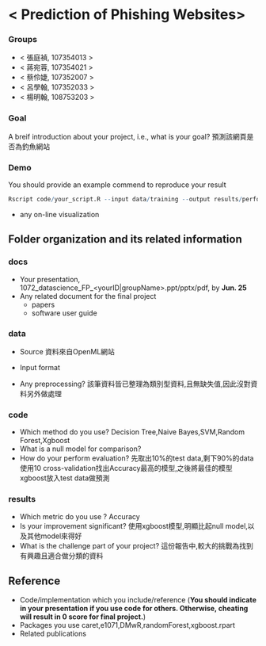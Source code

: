# < Prediction of Phishing Websites>

### Groups
* < 張庭禎, 107354013 >
* < 蔣宛蓉, 107354021 >
* < 蔡伶婕, 107352007 >
* < 呂學翰, 107352033 >
* < 楊明翰, 108753203 >

### Goal
A breif introduction about your project, i.e., what is your goal?
預測該網頁是否為釣魚網站

### Demo 
You should provide an example commend to reproduce your result
```R
Rscript code/your_script.R --input data/training --output results/performance.tsv
```
* any on-line visualization

## Folder organization and its related information

### docs
* Your presentation, 1072_datascience_FP_<yourID|groupName>.ppt/pptx/pdf, by **Jun. 25**
* Any related document for the final project
  * papers
  * software user guide

### data

* Source
資料來自OpenML網站
* Input format

* Any preprocessing?
該筆資料皆已整理為類別型資料,且無缺失值,因此沒對資料另外做處理

### code

* Which method do you use?
Decision Tree,Naive Bayes,SVM,Random Forest,Xgboost
* What is a null model for comparison?
* How do your perform evaluation?
先取出10%的test data,剩下90%的data使用10 cross-validation找出Accuracy最高的模型,之後將最佳的模型xgboost放入test data做預測
### results

* Which metric do you use ?
Accuracy
* Is your improvement significant?
使用xgboost模型,明顯比起null model,以及其他model來得好
* What is the challenge part of your project?
這份報告中,較大的挑戰為找到有興趣且適合做分類的資料
## Reference
* Code/implementation which you include/reference (__You should indicate in your presentation if you use code for others. Otherwise, cheating will result in 0 score for final project.__)
* Packages you use
caret,e1071,DMwR,randomForest,xgboost.rpart
* Related publications



